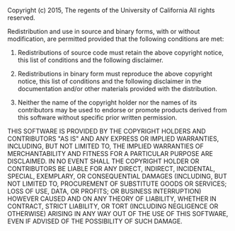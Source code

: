 Copyright (c) 2015, The regents of the University of California
All rights reserved.

Redistribution and use in source and binary forms,
with or without modification, are permitted provided
that the following conditions are met:

1. Redistributions of source code must retain the above copyright notice,
this list of conditions and the following disclaimer.

2. Redistributions in binary form must reproduce the above copyright notice,
this list of conditions and the following disclaimer in the documentation and/or
other materials provided with the distribution.

3. Neither the name of the copyright holder nor the names of its contributors
may be used to endorse or promote products derived from this software without
specific prior written permission.

THIS SOFTWARE IS PROVIDED BY THE COPYRIGHT HOLDERS AND
CONTRIBUTORS "AS IS" AND ANY EXPRESS OR IMPLIED WARRANTIES,
INCLUDING, BUT NOT LIMITED TO, THE IMPLIED WARRANTIES OF
MERCHANTABILITY AND FITNESS FOR A PARTICULAR PURPOSE ARE
DISCLAIMED. IN NO EVENT SHALL THE COPYRIGHT HOLDER OR CONTRIBUTORS
BE LIABLE FOR ANY DIRECT, INDIRECT, INCIDENTAL, SPECIAL, EXEMPLARY, OR
CONSEQUENTIAL DAMAGES (INCLUDING, BUT NOT LIMITED TO, PROCUREMENT
 OF SUBSTITUTE GOODS OR SERVICES; LOSS OF USE, DATA, OR PROFITS; OR
 BUSINESS INTERRUPTION) HOWEVER CAUSED AND ON ANY THEORY OF
 LIABILITY, WHETHER IN CONTRACT, STRICT LIABILITY, OR TORT (INCLUDING
 NEGLIGENCE OR OTHERWISE) ARISING IN ANY WAY OUT OF THE USE OF THIS
 SOFTWARE, EVEN IF ADVISED OF THE POSSIBILITY OF SUCH DAMAGE.